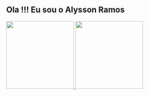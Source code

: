 ## Ola !!! Eu sou o Alysson Ramos

 <div>
  <a href="https://github.com/rafaballerini">
  <img height="180em" src="https://github-readme-stats.vercel.app/api?username=4lyss0n&show_icons=true&theme=dark&include_all_commits=true&count_private=true"/>

  <img height="180em" src="https://github-readme-stats.vercel.app/api/top-langs/?username=4lyss0n&layout=compact&langs_count=4&theme=dark"/>
  </a>
</div>
